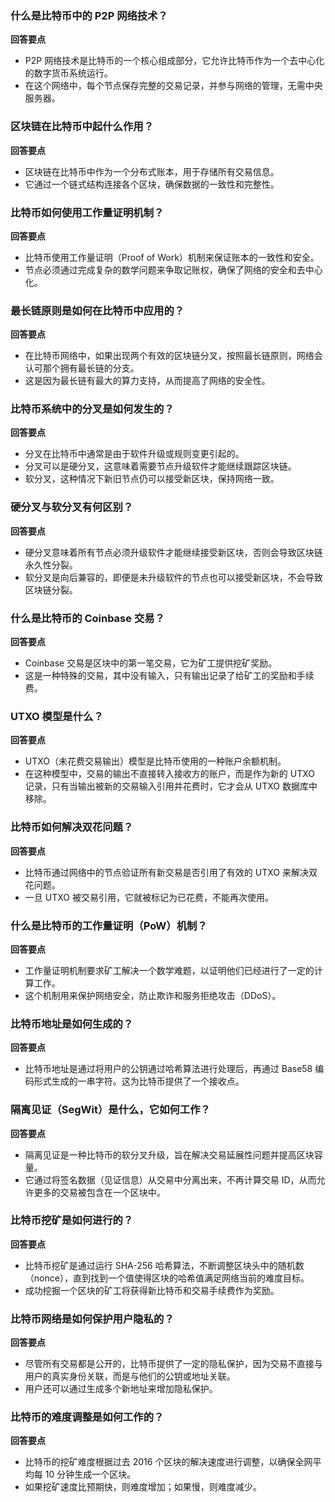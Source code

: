 ### 什么是比特币中的 P2P 网络技术？

**回答要点**

- P2P 网络技术是比特币的一个核心组成部分，它允许比特币作为一个去中心化的数字货币系统运行。
- 在这个网络中，每个节点保存完整的交易记录，并参与网络的管理，无需中央服务器。

### 区块链在比特币中起什么作用？

**回答要点**

- 区块链在比特币中作为一个分布式账本，用于存储所有交易信息。
- 它通过一个链式结构连接各个区块，确保数据的一致性和完整性。

### 比特币如何使用工作量证明机制？

**回答要点**

- 比特币使用工作量证明（Proof of Work）机制来保证账本的一致性和安全。
- 节点必须通过完成复杂的数学问题来争取记账权，确保了网络的安全和去中心化。

### 最长链原则是如何在比特币中应用的？

**回答要点**

- 在比特币网络中，如果出现两个有效的区块链分叉，按照最长链原则，网络会认可那个拥有最长链的分支。
- 这是因为最长链有最大的算力支持，从而提高了网络的安全性。

### 比特币系统中的分叉是如何发生的？

**回答要点**

- 分叉在比特币中通常是由于软件升级或规则变更引起的。
- 分叉可以是硬分叉，这意味着需要节点升级软件才能继续跟踪区块链。
- 软分叉，这种情况下新旧节点仍可以接受新区块，保持网络一致。

### 硬分叉与软分叉有何区别？

**回答要点**

- 硬分叉意味着所有节点必须升级软件才能继续接受新区块，否则会导致区块链永久性分裂。
- 软分叉是向后兼容的，即便是未升级软件的节点也可以接受新区块，不会导致区块链分裂。

### 什么是比特币的 Coinbase 交易？

**回答要点**

- Coinbase 交易是区块中的第一笔交易，它为矿工提供挖矿奖励。
- 这是一种特殊的交易，其中没有输入，只有输出记录了给矿工的奖励和手续费。

### UTXO 模型是什么？

**回答要点**

- UTXO（未花费交易输出）模型是比特币使用的一种账户余额机制。
- 在这种模型中，交易的输出不直接转入接收方的账户，而是作为新的 UTXO 记录，只有当输出被新的交易输入引用并花费时，它才会从 UTXO 数据库中移除。

### 比特币如何解决双花问题？

**回答要点**

- 比特币通过网络中的节点验证所有新交易是否引用了有效的 UTXO 来解决双花问题。
- 一旦 UTXO 被交易引用，它就被标记为已花费，不能再次使用。

### 什么是比特币的工作量证明（PoW）机制？

**回答要点**

- 工作量证明机制要求矿工解决一个数学难题，以证明他们已经进行了一定的计算工作。
- 这个机制用来保护网络安全，防止欺诈和服务拒绝攻击（DDoS）。

### 比特币地址是如何生成的？

**回答要点**

- 比特币地址是通过将用户的公钥通过哈希算法进行处理后，再通过 Base58 编码形式生成的一串字符。这为比特币提供了一个接收点。

### 隔离见证（SegWit）是什么，它如何工作？

**回答要点**

- 隔离见证是一种比特币的软分叉升级，旨在解决交易延展性问题并提高区块容量。
- 它通过将签名数据（见证信息）从交易中分离出来，不再计算交易 ID，从而允许更多的交易被包含在一个区块中。

### 比特币挖矿是如何进行的？

**回答要点**

- 比特币挖矿是通过运行 SHA-256 哈希算法，不断调整区块头中的随机数（nonce），直到找到一个值使得区块的哈希值满足网络当前的难度目标。
- 成功挖掘一个区块的矿工将获得新比特币和交易手续费作为奖励。

### 比特币网络是如何保护用户隐私的？

**回答要点**

- 尽管所有交易都是公开的，比特币提供了一定的隐私保护，因为交易不直接与用户的真实身份关联，而是与他们的公钥或地址关联。
- 用户还可以通过生成多个新地址来增加隐私保护。

### 比特币的难度调整是如何工作的？

**回答要点**

- 比特币的挖矿难度根据过去 2016 个区块的解决速度进行调整，以确保全网平均每 10 分钟生成一个区块。
- 如果挖矿速度比预期快，则难度增加；如果慢，则难度减少。
